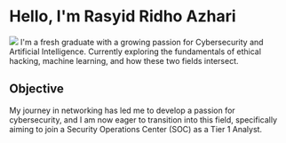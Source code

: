 # Hello, I'm Rasyid Ridho Azhari
<a href="https://linkedin.com/in/rasyid-ridho-azhari-36b19228b"><img src="https://img.shields.io/badge/-LinkedIn-0072b1?&style=for-the-badge&logo=linkedin&logoColor=white" /></a> <endline>
I'm a fresh graduate with a growing passion for Cybersecurity and Artificial Intelligence. Currently exploring the fundamentals of ethical hacking, machine learning, and how these two fields intersect.

## Objective

My journey in networking has led me to develop a passion for cybersecurity, and I am now eager to transition into this field, specifically aiming to join a Security Operations Center (SOC) as a Tier 1 Analyst.
